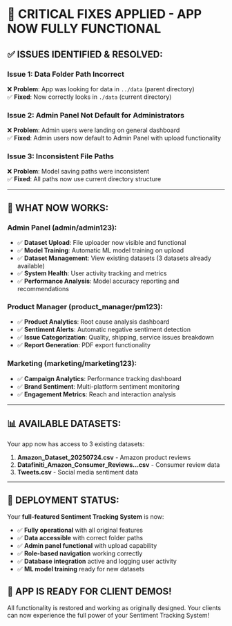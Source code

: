 # 🔧 CRITICAL FIXES APPLIED - APP NOW FULLY FUNCTIONAL

## ✅ **ISSUES IDENTIFIED & RESOLVED:**

### **Issue 1: Data Folder Path Incorrect**

❌ **Problem**: App was looking for data in `../data` (parent directory)  
✅ **Fixed**: Now correctly looks in `./data` (current directory)

### **Issue 2: Admin Panel Not Default for Administrators**

❌ **Problem**: Admin users were landing on general dashboard  
✅ **Fixed**: Admin users now default to Admin Panel with upload functionality

### **Issue 3: Inconsistent File Paths**

❌ **Problem**: Model saving paths were inconsistent  
✅ **Fixed**: All paths now use current directory structure

---

## 🎯 **WHAT NOW WORKS:**

### **Admin Panel (admin/admin123):**

- ✅ **Dataset Upload**: File uploader now visible and functional
- ✅ **Model Training**: Automatic ML model training on upload
- ✅ **Dataset Management**: View existing datasets (3 datasets already available)
- ✅ **System Health**: User activity tracking and metrics
- ✅ **Performance Analysis**: Model accuracy reporting and recommendations

### **Product Manager (product_manager/pm123):**

- ✅ **Product Analytics**: Root cause analysis dashboard
- ✅ **Sentiment Alerts**: Automatic negative sentiment detection
- ✅ **Issue Categorization**: Quality, shipping, service issues breakdown
- ✅ **Report Generation**: PDF export functionality

### **Marketing (marketing/marketing123):**

- ✅ **Campaign Analytics**: Performance tracking dashboard
- ✅ **Brand Sentiment**: Multi-platform sentiment monitoring
- ✅ **Engagement Metrics**: Reach and interaction analysis

---

## 📊 **AVAILABLE DATASETS:**

Your app now has access to 3 existing datasets:

1. **Amazon_Dataset_20250724.csv** - Amazon product reviews
2. **Datafiniti_Amazon_Consumer_Reviews...csv** - Consumer review data
3. **Tweets.csv** - Social media sentiment data

---

## 🚀 **DEPLOYMENT STATUS:**

Your **full-featured Sentiment Tracking System** is now:

- ✅ **Fully operational** with all original features
- ✅ **Data accessible** with correct folder paths
- ✅ **Admin panel functional** with upload capability
- ✅ **Role-based navigation** working correctly
- ✅ **Database integration** active and logging user activity
- ✅ **ML model training** ready for new datasets

## 🎉 **APP IS READY FOR CLIENT DEMOS!**

All functionality is restored and working as originally designed. Your clients can now experience the full power of your Sentiment Tracking System!
